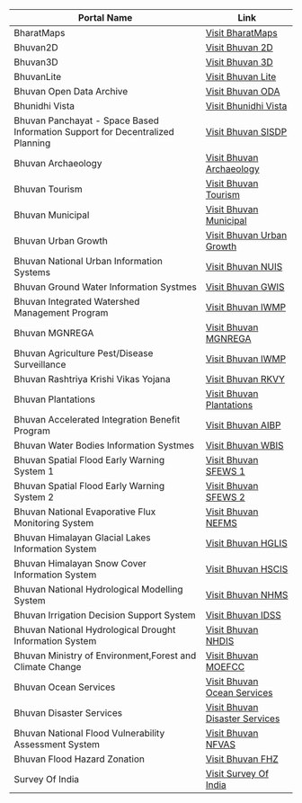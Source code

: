 | Portal Name | Link |
| --- | --- |
| BharatMaps | [Visit BharatMaps](https://bharatmaps.gov.in/map.html) |
| Bhuvan2D | [Visit Bhuvan 2D](https://bhuvan-app1.nrsc.gov.in/bhuvan2d2.0/) |
| Bhuvan3D | [Visit Bhuvan 3D](https://bhuvan-app1.nrsc.gov.in/globe/3d.php) |
| BhuvanLite | [Visit Bhuvan Lite](https://bhuvanlite.nrsc.gov.in/) |
| Bhuvan Open Data Archive | [Visit Bhuvan ODA](https://bhuvan-app3.nrsc.gov.in/data/download/index.php) |
| Bhunidhi Vista | [Visit Bhunidhi Vista](https://bhoonidhi.nrsc.gov.in/vista/index.html) |
| Bhuvan Panchayat - Space Based Information Support for Decentralized Planning | [Visit Bhuvan SISDP](https://bhuvanpanchayat.nrsc.gov.in/index.html) |
| Bhuvan Archaeology | [Visit Bhuvan Archaeology](https://bhuvan-app1.nrsc.gov.in/culture_monuments/) |
| Bhuvan Tourism | [Visit Bhuvan Tourism](https://bhuvan-app1.nrsc.gov.in/tourism/tourism.php) |
| Bhuvan Municipal | [Visit Bhuvan Municipal](https://bhuvan-app1.nrsc.gov.in/municipal/municipal.php) |
| Bhuvan Urban Growth | [Visit Bhuvan Urban Growth](https://bhuvan-app1.nrsc.gov.in/urbangrowth/urbangrowth.php) |
| Bhuvan National Urban Information Systems | [Visit Bhuvan NUIS](https://bhuvan-app1.nrsc.gov.in/thematic/thematic/index.php?theme=nuis) |
| Bhuvan Ground Water Information Systmes | [Visit Bhuvan GWIS](https://bhuvan-app1.nrsc.gov.in/gwis/gwis.php) |
| Bhuvan Integrated Watershed Management Program | [Visit Bhuvan IWMP](https://bhuvan-app1.nrsc.gov.in/iwmp/) |
| Bhuvan MGNREGA | [Visit Bhuvan MGNREGA](https://bhuvan-app2.nrsc.gov.in/mgnrega/mgnrega_phase2.php) |
| Bhuvan Agriculture Pest/Disease Surveillance | [Visit Bhuvan IWMP](https://bhuvan-app1.nrsc.gov.in/pest/pest.php) |
| Bhuvan Rashtriya Krishi Vikas Yojana | [Visit Bhuvan RKVY](https://bhuvan-app1.nrsc.gov.in/rkvy/rkvy.php?type=citizen) |
| Bhuvan Plantations | [Visit Bhuvan Plantations](https://bhuvan-app1.nrsc.gov.in/plantation/plantation.php) |
| Bhuvan Accelerated Integration Benefit Program | [Visit Bhuvan AIBP](https://bhuvan-app1.nrsc.gov.in/aibp/aibp.php) |
| Bhuvan Water Bodies Information Systmes | [Visit Bhuvan WBIS](https://bhuvan-wbis.nrsc.gov.in/) |
| Bhuvan Spatial Flood Early Warning System 1 | [Visit Bhuvan SFEWS 1](https://bhuvan.nrsc.gov.in/nhp/webgis-flood/map) |
| Bhuvan Spatial Flood Early Warning System 2 | [Visit Bhuvan SFEWS 2](https://bhuvan-app1.nrsc.gov.in/fews/) |
| Bhuvan National Evaporative Flux Monitoring System | [Visit Bhuvan NEFMS](https://bhuvan.nrsc.gov.in/nhp/webgis-et/map) |
| Bhuvan Himalayan Glacial Lakes Information System | [Visit Bhuvan HGLIS](https://bhuvan.nrsc.gov.in/nhp/webgis-glacials/map) |
| Bhuvan Himalayan Snow Cover Information System | [Visit Bhuvan HSCIS](https://bhuvan.nrsc.gov.in/nhp/webgis-snow/map) |
| Bhuvan National Hydrological Modelling System | [Visit Bhuvan NHMS](https://bhuvan.nrsc.gov.in/nhp/webgis-vic/map) |
| Bhuvan Irrigation Decision Support System | [Visit Bhuvan IDSS](https://bhuvan.nrsc.gov.in/nhp/webgis-irrigation/map) |
| Bhuvan National Hydrological Drought Information System | [Visit Bhuvan NHDIS](https://bhuvan.nrsc.gov.in/nhp/webgis-drought/map) |
| Bhuvan Ministry of Environment,Forest and Climate Change | [Visit Bhuvan MOEFCC](https://bhuvan-app1.nrsc.gov.in/moef/) |
| Bhuvan Ocean Services | [Visit Bhuvan Ocean Services](https://bhuvan-app1.nrsc.gov.in/bhuvan2d/bhuvan/bhuvan2d.php?toolid=ocean) |
| Bhuvan Disaster Services | [Visit Bhuvan Disaster Services](https://bhuvan-app1.nrsc.gov.in/disaster/disaster.php?) |
| Bhuvan National Flood Vulnerability Assessment System | [Visit Bhuvan NFVAS](https://bhuvan-app1.nrsc.gov.in/nfvas/) |
| Bhuvan Flood Hazard Zonation | [Visit Bhuvan FHZ](https://bhuvan-app1.nrsc.gov.in/disaster/disaster.php?id=flood_hz) |
| Survey Of India | [Visit Survey Of India](https://indiamaps.gov.in/admin) |
